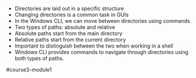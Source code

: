 -   Directories are laid out in a specific structure
-   Changing directories is a common task in GUIs
-   In the Windows CLI, we can move between directories using commands
-   Two types of paths: absolute and relative
-   Absolute paths start from the main directory
-   Relative paths start from the current directory
-   Important to distinguish between the two when working in a shell
-   Windows CLI provides commands to navigate through directories using both types of paths.

#course3-module1 